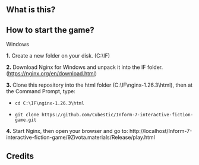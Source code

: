 ## What is this?

## How to start the game?

Windows

**1.** Create a new folder on your disk. (C:\IF)

**2.** Download Nginx for Windows and unpack it into the IF folder. (https://nginx.org/en/download.html)

**3.** Clone this repository into the html folder (C:\IF\nginx-1.26.3\html), then at the Command Prompt, type:

* `cd C:\IF\nginx-1.26.3\html`

* `git clone https://github.com/Cubestic/Inform-7-interactive-fiction-game.git`

**4.** Start Nginx, then open your browser and go to:
http://localhost/Inform-7-interactive-fiction-game/9Zivota.materials/Release/play.html

## Credits

